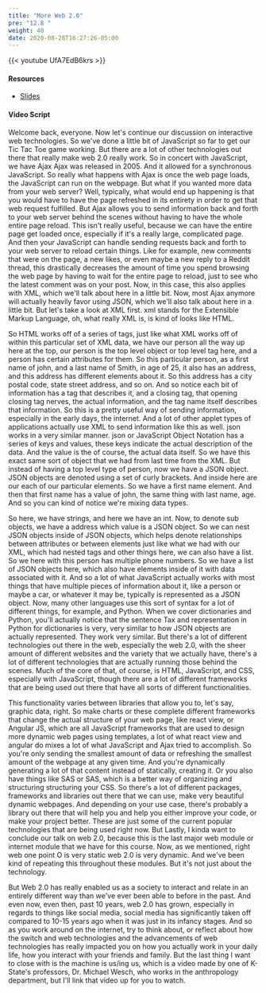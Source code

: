 ```yaml
---
title: "More Web 2.0"
pre: "12.8 "
weight: 40
date: 2020-08-28T16:27:26-05:00
---
```


{{< youtube UfA7EdB6krs >}}

#### Resources
* [Slides](/1-cc115/13-webprog/slides/14-WebProgramming2.pdf)

#### Video Script

Welcome back, everyone. Now let's continue our discussion on interactive web technologies. So we've done a little bit of JavaScript so far to get our Tic Tac Toe game working. But there are a lot of other technologies out there that really make web 2.0 really work. So in concert with JavaScript, we have Ajax Ajax was released in 2005. And it allowed for a synchronous JavaScript. So really what happens with Ajax is once the web page loads, the JavaScript can run on the webpage. But what if you wanted more data from your web server? Well, typically, what would end up happening is that you would have to have the page refreshed in its entirety in order to get that web request fulfilled. But Ajax allows you to send information back and forth to your web server behind the scenes without having to have the whole entire page reload. This isn't really useful, because we can have the entire page get loaded once, especially if it's a really large, complicated page. And then your JavaScript can handle sending requests back and forth to your web server to reload certain things. Like for example, new comments that were on the page, a new likes, or even maybe a new reply to a Reddit thread, this drastically decreases the amount of time you spend browsing the web page by having to wait for the entire page to reload, just to see who the latest comment was on your post. Now, in this case, this also applies with XML, which we'll talk about here in a little bit. Now, most Ajax anymore will actually heavily favor using JSON, which we'll also talk about here in a little bit. But let's take a look at XML first. xml stands for the Extensible Markup Language, oh, what really XML is, is kind of looks like HTML. 

So HTML works off of a series of tags, just like what XML works off of within this particular set of XML data, we have our person all the way up here at the top, our person is the top level object or top level tag here, and a person has certain attributes for them. So this particular person, as a first name of john, and a last name of Smith, in age of 25, it also has an address, and this address has different elements about it. So this address has a city postal code, state street address, and so on. And so notice each bit of information has a tag that describes it, and a closing tag, that opening closing tag nerves, the actual information, and the tag name itself describes that information. So this is a pretty useful way of sending information, especially in the early days, the internet. And a lot of other applet types of applications actually use XML to send information like this as well. json works in a very similar manner. json or JavaScript Object Notation has a series of keys and values, these keys indicate the actual description of the data. And the value is the of course, the actual data itself. So we have this exact same sort of object that we had from last time from the XML. But instead of having a top level type of person, now we have a JSON object. JSON objects are denoted using a set of curly brackets. And inside here are our each of our particular elements. So we have a first name element. And then that first name has a value of john, the same thing with last name, age. And so you can kind of notice we're mixing data types. 

So here, we have strings, and here we have an int. Now, to denote sub objects, we have a address which value is a JSON object. So we can nest JSON objects inside of JSON objects, which helps denote relationships between attributes or between elements just like what we had with our XML, which had nested tags and other things here, we can also have a list. So we here with this person has multiple phone numbers. So we have a list of JSON objects here, which also have elements inside of it with data associated with it. And so a lot of what JavaScript actually works with most things that have multiple pieces of information about it, like a person or maybe a car, or whatever it may be, typically is represented as a JSON object. Now, many other languages use this sort of syntax for a lot of different things, for example, and Python. When we cover dictionaries and Python, you'll actually notice that the sentence Tax and representation in Python for dictionaries is very, very similar to how JSON objects are actually represented. They work very similar. But there's a lot of different technologies out there in the web, especially the web 2.0, with the sheer amount of different websites and the variety that we actually have, there's a lot of different technologies that are actually running those behind the scenes. Much of the core of that, of course, is HTML, JavaScript, and CSS, especially with JavaScript, though there are a lot of different frameworks that are being used out there that have all sorts of different functionalities. 

This functionality varies between libraries that allow you to, let's say, graphic data, right. So make charts or these complete different frameworks that change the actual structure of your web page, like react view, or Angular JS, which are all JavaScript frameworks that are used to design more dynamic web pages using templates, a lot of what react view and angular do mixes a lot of what JavaScript and Ajax tried to accomplish. So you're only sending the smallest amount of data or refreshing the smallest amount of the webpage at any given time. And you're dynamically generating a lot of that content instead of statically, creating it. Or you also have things like SAS or SAS, which is a better way of organizing and structuring structuring your CSS. So there's a lot of different packages, frameworks and libraries out there that we can use, make very beautiful dynamic webpages. And depending on your use case, there's probably a library out there that will help you and help you either improve your code, or make your project better. These are just some of the current popular technologies that are being used right now. But Lastly, I kinda want to conclude our talk on web 2.0, because this is the last major web module or internet module that we have for this course. Now, as we mentioned, right web one point O is very static web 2.0 is very dynamic. And we've been kind of repeating this throughout these modules. But it's not just about the technology. 

But Web 2.0 has really enabled us as a society to interact and relate in an entirely different way than we've ever been able to before in the past. And even now, even then, past 10 years, web 2.0 has grown, especially in regards to things like social media, social media has significantly taken off compared to 10-15 years ago when it was just in its infancy stages. And so as you work around on the internet, try to think about, or reflect about how the switch and web technologies and the advancements of web technologies has really impacted you on how you actually work in your daily life, how you interact with your friends and family. But the last thing I want to close with is the machine is us/ing us, which is a video made by one of K-State's professors, Dr. Michael Wesch, who works in the anthropology department, but I'll link that video up for you to watch. 

